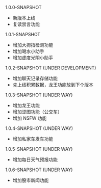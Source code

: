 1.0.0-SNAPSHOT
- 新版本上线
- 复读禁言功能

1.0.1-SNAPSHOT
- 增加大拇指检测功能
- 增加喝水小助手
- 增加虚度光阴小助手

1.0.2-SNAPSHOT (UNDER DEVELOPMENT)
- 增加聊天记录存储功能
- 先上线积累数据，龙王功能放到下个版本

1.0.3-SNAPSHOT (UNDER WAY)
- 增加龙王功能
- 增加涩图功能（公交车）
- 增加 NSFW 功能

1.0.4-SNAPSHOT (UNDER WAY)
- 增加私家车发车功能

1.0.5-SNAPSHOT (UNDER WAY)
- 增加每日天气预报功能

1.0.6-SNAPSHOT (UNDER WAY)
- 增加股市新闻功能